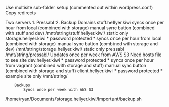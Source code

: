 Use multisite sub-folder setup (commented out within wordpress.conf)
Copy redirects



Two servers
	1. Pressabl
	2. Backup
		Domains
			stuff.hellyer.kiwi
				syncs once per hour from local (combined with storage)
				manual sync button (combined with stuff and dev)
				/mnt/string/stuff.hellyer.kiwi/
				static only
			storage.hellyer.kiwi
				* password protected *
				syncs once per hour from local (combined with storage)
				manual sync button (combined with storage and dev)
				/mnt/string/storage.hellyer.kiwi/
				static only
			pressabl
				/mnt/string/pressabl/
				Updates once per week from AWS S3
				Need hosts file to see site
			dev.hellyer.kiwi
				* password protected *
				syncs once per hour from vagrant (combined with storage and stuff)
				manual sync button (combined with storage and stuff)
			client.hellyer.kiwi
				* password protected *
				example site only
				/mnt/string/


		Backups
			Syncs once per week with AWS S3



/home/ryan/Documents/storage.hellyer.kiwi/Important/backup.sh
